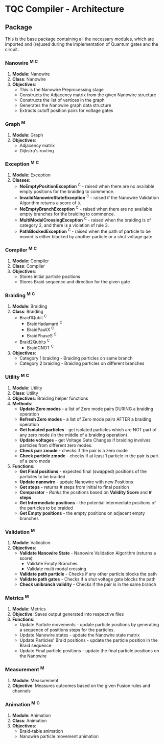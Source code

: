 # TQC Compiler - Architecture

## Package

This is the base package containing all the necessary modules, which are imported and (re)used during the implementation of Quantum gates and the circuit.

### Nanowire <sup>M</sup> <sup>C</sup>
1. **Module**: Nanowire
1. **Class**: Nanowire
1. **Objectives**:
    - This is the Nanowire Preprocessing stage
    - Constructs the Adjacency matrix from the given Nanowire structure
    - Constructs the list of vertices in the graph
    - Generates the Nanowire graph data structure
    - Extracts cutoff position pairs for voltage gates

### Graph <sup>M</sup>
1. **Module**: Graph
1. **Objectives**:
    - Adjacency matrix
    - Dijkstra's routing

### Exception <sup>M</sup> <sup>C</sup>
1. **Module**: Exception
1. **Classes**:
    - **NoEmptyPositionException** <sup>C</sup> - raised when there are no available empty positions for the braiding to commence.
    - **InvalidNanowireStateException** <sup>C</sup> - raised if the Nanowire Validation Algorithm returns a score of `0`.
    - **NoEmptyBranchException** <sup>C</sup> - raised when there are no available empty branches for the braiding to commence.
    - **MultiModalCrossingException** <sup>C</sup> - raised when the braiding is of category 2, and there is a violation of rule 3.
    - **PathBlockedException** <sup>C</sup> - raised when the path of particle to be moved is either blocked by another particle or a shut voltage gate.

### Compiler <sup>M</sup> <sup>C</sup>
1. **Module**: Compiler
1. **Class**: Compiler
1. **Objectives**:
    - Stores initial particle positions
    - Stores Braid sequence and direction for the given gate

### Braiding <sup>M</sup> <sup>C</sup>
1. **Module**: Braiding
1. **Class**: Braiding
    - Braid1Qubit <sup>C</sup>
        - BraidHadamard <sup>C</sup>
        - BraidPauliX <sup>C</sup>
        - BraidPhaseS <sup>C</sup>
    - Braid2Qubits <sup>C</sup>
        - BraidCNOT <sup>C</sup>
1. **Objectives**:
    - Category 1 braiding - Braiding particles on same branch
    - Category 2 braiding - Braiding particles on different branches

### Utility <sup>M</sup> <sup>C</sup>
1. **Module**: Utility
1. **Class**: Utility
1. **Objectives**: Braiding helper functions
1. **Methods**:
    - **Update Zero modes** - a list of Zero mode pairs DURING a braiding operation
    - **Refresh Zero modes** - a list of Zero mode pairs AFTER a braiding operation
    - **Get Isolated particles** - get isolated particles which are NOT part of any zero mode (in the middle of a braiding operation)
    - **Update voltages** - get Voltage Gate Changes if braiding involves particles from different zero modes.
    - **Check pair zmode** - checks if the pair is a zero mode
    - **Check particle zmode** - checks if at least 1 particle in the pair is part of a zero mode
1. **Functions**:
    - **Get Final positions** - expected final (swapped) positions of the particles to be braided
    - **Update nanowire** - update Nanowire with new Positions
    - **Get steps** - returns # steps from initial to final position
    - **Comparator** - _Ranks_ the positions based on **Validity Score** and **# steps**
    - **Get Intermediate positions** - the potential intermediate positions of the particles to be braided
    - **Get Empty positions** - the empty positions on adjacent empty branches

### Validation <sup>M</sup>
1. **Module**: Validation
1. **Objectives**:
    - **Validate Nanowire State** - Nanowire Validation Algorithm (returns a score)
        - Validate Empty Branches
        - Validate multi modal crossing
    - **Validate path particle** - Checks if any other particle blocks the path
    - **Validate path gates** - Checks if a shut voltage gate blocks the path
    - **Check unibranch validity** - Checks if the pair is in the same branch

### Metrics <sup>M</sup>
1. **Module**: Metrics
1. **Objective**: Saves output generated into respective files
1. **Functions**:
    - Update Particle movements - update particle positions by generating a sequence of positions steps for the particles.
    - Update Nanowire states - update the Nanowire state matrix
    - Update Particles' Braid positions - update the particle position in the Braid sequence
    - Update Final particle positions - update the final particle positions on the Nanowire

### Measurement <sup>M</sup>
1. **Module**: Measurement
1. **Objective**: Measures outcomes based on the given Fusion rules and channels

### Animation <sup>M</sup> <sup>C</sup>
1. **Module**: Animation
1. **Class**: Animation
1. **Objectives**:
    - Braid-table animation
    - Nanowire particle movement animation
